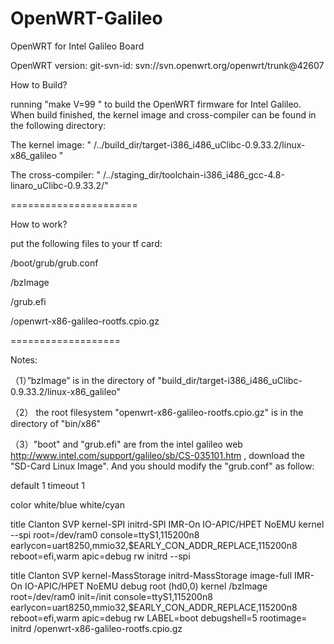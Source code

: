 OpenWRT-Galileo
===============

OpenWRT for Intel Galileo Board 

OpenWRT version: git-svn-id: svn://svn.openwrt.org/openwrt/trunk@42607

How to Build?

running "make V=99 " to build the OpenWRT firmware for Intel Galileo.
When build finished, the kernel image and cross-compiler can be found in the following directory:

The kernel image: " /../build_dir/target-i386_i486_uClibc-0.9.33.2/linux-x86_galileo "

The cross-compiler: " /../staging_dir/toolchain-i386_i486_gcc-4.8-linaro_uClibc-0.9.33.2/"

======================

How to work?

put the following files to your tf card:


/boot/grub/grub.conf

/bzImage

/grub.efi

/openwrt-x86-galileo-rootfs.cpio.gz

===================

Notes:

（1）”bzImage”  is in the directory of "build_dir/target-i386_i486_uClibc-0.9.33.2/linux-x86_galileo"

（2） the root filesystem  "openwrt-x86-galileo-rootfs.cpio.gz"  is in the directory of "bin/x86"

（3）"boot" and "grub.efi" are from the intel galileo web http://www.intel.com/support/galileo/sb/CS-035101.htm , download the "SD-Card Linux Image".
And you should modify the "grub.conf" as follow:


default 1
timeout 1

color white/blue white/cyan

title Clanton SVP kernel-SPI initrd-SPI IMR-On IO-APIC/HPET NoEMU
    kernel --spi root=/dev/ram0 console=ttyS1,115200n8 earlycon=uart8250,mmio32,$EARLY_CON_ADDR_REPLACE,115200n8 reboot=efi,warm apic=debug rw
    initrd --spi

title Clanton SVP kernel-MassStorage initrd-MassStorage image-full IMR-On IO-APIC/HPET NoEMU debug
    root (hd0,0)
    kernel /bzImage root=/dev/ram0 init=/init console=ttyS1,115200n8 earlycon=uart8250,mmio32,$EARLY_CON_ADDR_REPLACE,115200n8 reboot=efi,warm apic=debug rw LABEL=boot debugshell=5 rootimage=
    initrd /openwrt-x86-galileo-rootfs.cpio.gz
 

